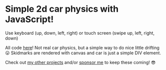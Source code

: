 # Simple 2d car physics with JavaScript!

Use keyboard (up, down, left, right) or touch screen (swipe up, left, right, down)

All code [here](https://github.com/pakastin/car/blob/master/car.js)! Not real car physics, but a simple way to do nice little drifting 😛 Skidmarks are rendered with canvas and car is just a simple DIV element.

Check out [my other projects](https://github.com/pakastin) and/or [sponsor me](https://github.com/sponsors/pakastin) to keep these coming! 😎
